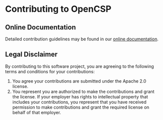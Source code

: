 Contributing to OpenCSP
=======================

Online Documentation
--------------------

Detailed contribution guidelines may be found in our [online documentation](
https://opencsp.readthedocs.io/en/latest/contributing.html).

Legal Disclaimer
----------------

By contributing to this software project, you are agreeing to the
following terms and conditions for your contributions:

1. You agree your contributions are submitted under the Apache 2.0 license.
2. You represent you are authorized to make the contributions and grant
   the license. If your employer has rights to intellectual property that
   includes your contributions, you represent that you have received
   permission to make contributions and grant the required license on
   behalf of that employer.
